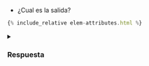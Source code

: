 * ¿Cual es la salida?

```js
{% include_relative elem-attributes.html %}
```

<details>
<summary><h3>Respuesta</h3></summary>

<code>
Elephant
elem-attributes.html:9 inner <h1>Attributes</h1>
elem-attributes.html:10 outer <div id="elem" about="Elephant" test="123"><h1>Attributes</h1></div>
elem-attributes.html:13 id = elem
elem-attributes.html:13 about = Elephant
elem-attributes.html:13 test = 123
</code>

</details>
